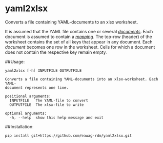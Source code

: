 # yaml2xlsx
Converts a file containing YAML-documents to an xlsx worksheet.

It is assumed that the YAML file contains one or several [*documents*](http://yaml.org/spec/1.2/spec.html#document//).
Each document is assumed to contain a [*mapping*](http://yaml.org/spec/1.2/spec.html#mapping//).
The top-row (header) of the worksheet contains the set of all keys that appear in any document.
Each *document* becomes one row in the worksheet.
Cells for which a document does not contain the respective key remain empty.


##Usage:

    yaml2xlsx [-h] INPUTFILE OUTPUTFILE

    Converts a file containing YAML-documents into an xlsx-worksheet. Each YAML-
    document represents one line.

    positional arguments:
      INPUTFILE   The YAML-file to convert
      OUTPUTFILE  The xlsx-file to write

    optional arguments:
      -h, --help  show this help message and exit

##Installation:

    pip install git+https://github.com/eawag-rdm/yaml2xlsx.git
